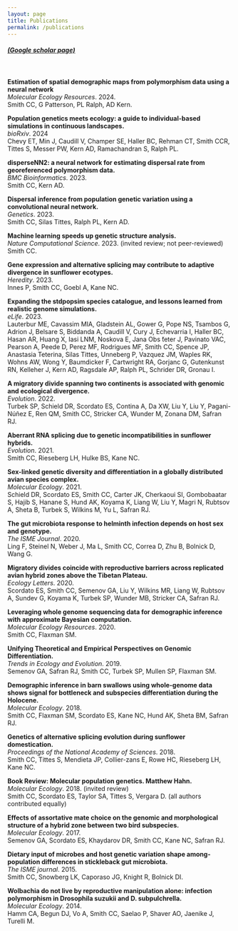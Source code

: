 ```yaml
---
layout: page
title: Publications
permalink: /publications
---
```


##### [(Google scholar page)](https://scholar.google.com/citations?user=ZHHGVn8AAAAJ&hl=en)
&nbsp;
&nbsp;


**Estimation of spatial demographic maps from polymorphism data using a neural network**\
*Molecular Ecology Resources*. 2024.\
Smith CC, G Patterson, PL Ralph, AD Kern.

**Population genetics meets ecology: a guide to individual-based simulations in continuous landscapes.**\
*bioRxiv*. 2024 \
Chevy ET, Min J, Caudill V, Champer SE, Haller BC, Rehman CT, Smith CCR, Tittes S, Messer PW, Kern AD, Ramachandran S, Ralph PL.

**disperseNN2: a neural network for estimating dispersal rate from georeferenced polymorphism data.**\
*BMC Bioinformatics*. 2023.\
Smith CC, Kern AD.

**Dispersal inference from population genetic variation using a convolutional neural network.**\
*Genetics*. 2023.\
Smith CC, Silas Tittes, Ralph PL, Kern AD.

**Machine learning speeds up genetic structure analysis.**\
*Nature Computational Science*. 2023. (invited review; not peer-reviewed)\
Smith CC.

**Gene expression and alternative splicing may contribute to adaptive divergence in sunflower ecotypes.**\
*Heredity*. 2023.\
Innes P, Smith CC, Goebl A, Kane NC.

**Expanding the stdpopsim species catalogue, and lessons learned from realistic genome simulations.**\
*eLife*. 2023.\
Lauterbur ME, Cavassim MIA, Gladstein AL, Gower G, Pope NS, Tsambos G, Adrion J, Belsare S, Biddanda A, Caudill V, Cury J, Echevarria I, Haller BC, Hasan AR, Huang X, Iasi LNM, Noskova E, Jana Obs ̆teter J, Pavinato VAC, Pearson A, Peede D, Perez MF, Rodrigues MF, Smith CC, Spence JP, Anastasia Teterina, Silas Tittes, Unneberg P, Vazquez JM, Waples RK, Wohns AW, Wong Y, Baumdicker F, Cartwright RA, Gorjanc G, Gutenkunst RN, Kelleher J, Kern AD, Ragsdale AP, Ralph PL, Schrider DR, Gronau I.

**A migratory divide spanning two continents is associated with genomic and ecological divergence.**\
*Evolution*. 2022.\
Turbek SP, Schield DR, Scordato ES, Contina A, Da XW, Liu Y, Liu Y, Pagani-Núñez E, Ren QM, Smith CC, Stricker CA, Wunder M, Zonana DM, Safran RJ.

**Aberrant RNA splicing due to genetic incompatibilities in sunflower hybrids.**\
*Evolution*. 2021.\
Smith CC, Rieseberg LH, Hulke BS, Kane NC.

**Sex-linked genetic diversity and differentiation in a globally distributed avian species complex.**\
*Molecular Ecology*. 2021.\
Schield DR, Scordato ES, Smith CC, Carter JK, Cherkaoui SI, Gombobaatar S, Hajib S, Hanane S, Hund AK, Koyama K, Liang W, Liu Y, Magri N, Rubtsov A, Sheta B, Turbek S, Wilkins M, Yu L, Safran RJ.

**The gut microbiota response to helminth infection depends on host sex and genotype.**\
*The ISME Journal*. 2020.\
Ling F, Steinel N, Weber J, Ma L, Smith CC, Correa D, Zhu B, Bolnick D, Wang G.

**Migratory divides coincide with reproductive barriers across replicated avian hybrid zones above the Tibetan Plateau.**\
*Ecology Letters*. 2020.\
Scordato ES, Smith CC, Semenov GA, Liu Y, Wilkins MR, Liang W, Rubtsov A, Sundev G, Koyama K, Turbek SP, Wunder MB, Stricker CA, Safran RJ.

**Leveraging whole genome sequencing data for demographic inference with approximate Bayesian computation.**\
*Molecular Ecology Resources*. 2020.\
Smith CC, Flaxman SM.

**Unifying Theoretical and Empirical Perspectives on Genomic Differentiation.**\
*Trends in Ecology and Evolution*. 2019.\
Semenov GA, Safran RJ, Smith CC, Turbek SP, Mullen SP, Flaxman SM.

**Demographic inference in barn swallows using whole-genome data shows signal for bottleneck and subspecies differentiation during the Holocene.**\
*Molecular Ecology*. 2018.\
Smith CC, Flaxman SM, Scordato ES, Kane NC, Hund AK, Sheta BM, Safran RJ.

**Genetics of alternative splicing evolution during sunflower domestication.**\
*Proceedings of the National Academy of Sciences*. 2018.\
Smith CC, Tittes S, Mendieta JP, Collier-zans E, Rowe HC, Rieseberg LH, Kane NC.

**Book Review: Molecular population genetics. Matthew Hahn.**\
*Molecular Ecology*. 2018. (invited review)\
Smith CC, Scordato ES, Taylor SA, Tittes S, Vergara D. (all authors contributed equally)

**Effects of assortative mate choice on the genomic and morphological structure of a hybrid zone between two bird subspecies.**\
*Molecular Ecology*. 2017.\
Semenov GA, Scordato ES, Khaydarov DR, Smith CC, Kane NC, Safran RJ.

**Dietary input of microbes and host genetic variation shape among-population differences in stickleback gut microbiota.**\
*The ISME journal*. 2015.\
Smith CC, Snowberg LK, Caporaso JG, Knight R, Bolnick DI.

**Wolbachia do not live by reproductive manipulation alone: infection polymorphism in Drosophila suzukii and D. subpulchrella.**\
*Molecular Ecology*. 2014.\
Hamm CA, Begun DJ, Vo A, Smith CC, Saelao P, Shaver AO, Jaenike J, Turelli M.

